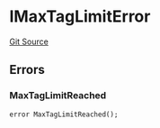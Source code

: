 # IMaxTagLimitError
[Git Source](https://github.com/thrackle-io/tron/blob/28055da058876a0a8138d3f9a19aa587a0c30e2b/src/common/IErrors.sol)


## Errors
### MaxTagLimitReached

```solidity
error MaxTagLimitReached();
```

